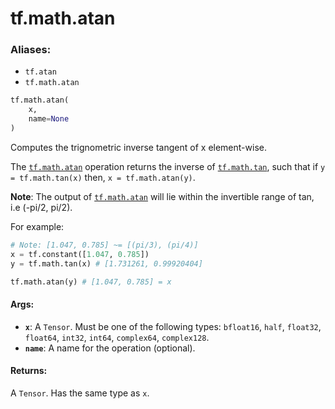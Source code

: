 <div itemscope itemtype="http://developers.google.com/ReferenceObject">
<meta itemprop="name" content="tf.math.atan" />
<meta itemprop="path" content="Stable" />
</div>

# tf.math.atan

### Aliases:

* `tf.atan`
* `tf.math.atan`

``` python
tf.math.atan(
    x,
    name=None
)
```

Computes the trignometric inverse tangent of x element-wise.

The <a href="../../tf/math/atan.md"><code>tf.math.atan</code></a> operation returns the inverse of <a href="../../tf/math/tan.md"><code>tf.math.tan</code></a>, such that
if `y = tf.math.tan(x)` then, `x = tf.math.atan(y)`.

**Note**: The output of <a href="../../tf/math/atan.md"><code>tf.math.atan</code></a> will lie within the invertible range 
of tan, i.e (-pi/2, pi/2).

For example:

```python
# Note: [1.047, 0.785] ~= [(pi/3), (pi/4)]
x = tf.constant([1.047, 0.785])
y = tf.math.tan(x) # [1.731261, 0.99920404]

tf.math.atan(y) # [1.047, 0.785] = x
```

#### Args:

* <b>`x`</b>: A `Tensor`. Must be one of the following types: `bfloat16`, `half`, `float32`, `float64`, `int32`, `int64`, `complex64`, `complex128`.
* <b>`name`</b>: A name for the operation (optional).


#### Returns:

A `Tensor`. Has the same type as `x`.